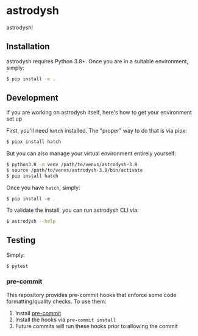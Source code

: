 # astrodysh

astrodysh!

## Installation

astrodysh requires Python 3.8+. Once you are in a suitable environment, simply:

```bash
$ pip install -e .
```


## Development

If you are working on astrodysh itself, here's how to get your environment set up

First, you'll need `hatch` installed. The "proper" way to do that is via pipx:

```bash
$ pipx install hatch
```

But you can also manage your virtual environment entirely yourself:

```bash
$ python3.8 -m venv /path/to/venvs/astrodysh-3.8
$ source /path/to/venvs/astrodysh-3.8/bin/activate
$ pip install hatch
```

Once you have `hatch`, simply:

```
$ pip install -e .
```

To validate the install, you can run astrodysh CLI via:


```bash
$ astrodysh --help
```

## Testing

Simply:

```bash
$ pytest
```

### pre-commit

This repository provides pre-commit hooks that enforce some code formatting/quality checks. To use them:

1. Install [pre-commit](https://pre-commit.com/)
2. Install the hooks via `pre-commit install`
3. Future commits will run these hooks prior to allowing the commit
